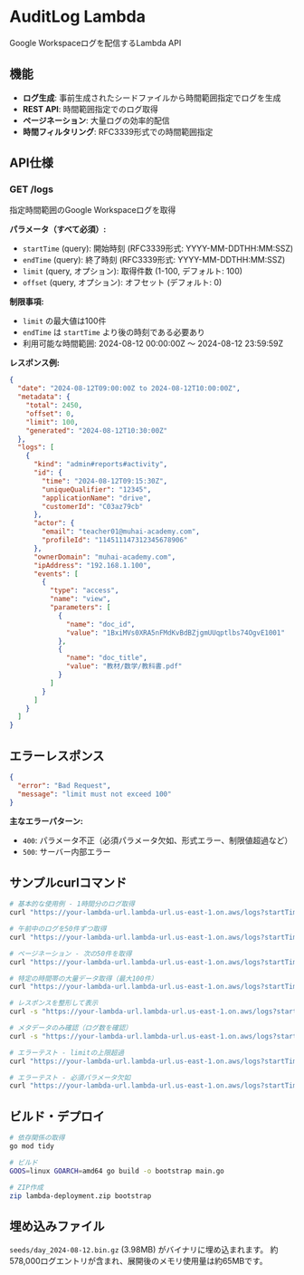 # AuditLog Lambda

Google Workspaceログを配信するLambda API

## 機能

- **ログ生成**: 事前生成されたシードファイルから時間範囲指定でログを生成
- **REST API**: 時間範囲指定でのログ取得
- **ページネーション**: 大量ログの効率的配信
- **時間フィルタリング**: RFC3339形式での時間範囲指定

## API仕様

### GET /logs

指定時間範囲のGoogle Workspaceログを取得

**パラメータ（すべて必須）:**
- `startTime` (query): 開始時刻 (RFC3339形式: YYYY-MM-DDTHH:MM:SSZ)
- `endTime` (query): 終了時刻 (RFC3339形式: YYYY-MM-DDTHH:MM:SSZ)
- `limit` (query, オプション): 取得件数 (1-100, デフォルト: 100)  
- `offset` (query, オプション): オフセット (デフォルト: 0)

**制限事項:**
- `limit` の最大値は100件
- `endTime` は `startTime` より後の時刻である必要あり
- 利用可能な時間範囲: 2024-08-12 00:00:00Z ～ 2024-08-12 23:59:59Z

**レスポンス例:**
```json
{
  "date": "2024-08-12T09:00:00Z to 2024-08-12T10:00:00Z",
  "metadata": {
    "total": 2450,
    "offset": 0,
    "limit": 100,
    "generated": "2024-08-12T10:30:00Z"
  },
  "logs": [
    {
      "kind": "admin#reports#activity",
      "id": {
        "time": "2024-08-12T09:15:30Z",
        "uniqueQualifier": "12345",
        "applicationName": "drive",
        "customerId": "C03az79cb"
      },
      "actor": {
        "email": "teacher01@muhai-academy.com",
        "profileId": "114511147312345678906"
      },
      "ownerDomain": "muhai-academy.com",
      "ipAddress": "192.168.1.100",
      "events": [
        {
          "type": "access",
          "name": "view",
          "parameters": [
            {
              "name": "doc_id",
              "value": "1BxiMVs0XRA5nFMdKvBdBZjgmUUqptlbs74OgvE1001"
            },
            {
              "name": "doc_title", 
              "value": "教材/数学/教科書.pdf"
            }
          ]
        }
      ]
    }
  ]
}
```

## エラーレスポンス

```json
{
  "error": "Bad Request",
  "message": "limit must not exceed 100"
}
```

**主なエラーパターン:**
- `400`: パラメータ不正（必須パラメータ欠如、形式エラー、制限値超過など）
- `500`: サーバー内部エラー

## サンプルcurlコマンド

```bash
# 基本的な使用例 - 1時間分のログ取得
curl "https://your-lambda-url.lambda-url.us-east-1.on.aws/logs?startTime=2024-08-12T09:00:00Z&endTime=2024-08-12T10:00:00Z"

# 午前中のログを50件ずつ取得
curl "https://your-lambda-url.lambda-url.us-east-1.on.aws/logs?startTime=2024-08-12T09:00:00Z&endTime=2024-08-12T12:00:00Z&limit=50"

# ページネーション - 次の50件を取得
curl "https://your-lambda-url.lambda-url.us-east-1.on.aws/logs?startTime=2024-08-12T09:00:00Z&endTime=2024-08-12T12:00:00Z&limit=50&offset=50"

# 特定の時間帯の大量データ取得（最大100件）
curl "https://your-lambda-url.lambda-url.us-east-1.on.aws/logs?startTime=2024-08-12T14:00:00Z&endTime=2024-08-12T15:00:00Z&limit=100"

# レスポンスを整形して表示
curl -s "https://your-lambda-url.lambda-url.us-east-1.on.aws/logs?startTime=2024-08-12T09:00:00Z&endTime=2024-08-12T09:30:00Z&limit=5" | jq '.'

# メタデータのみ確認（ログ数を確認）
curl -s "https://your-lambda-url.lambda-url.us-east-1.on.aws/logs?startTime=2024-08-12T00:00:00Z&endTime=2024-08-12T23:59:59Z&limit=1" | jq '.metadata'

# エラーテスト - limitの上限超過
curl "https://your-lambda-url.lambda-url.us-east-1.on.aws/logs?startTime=2024-08-12T09:00:00Z&endTime=2024-08-12T10:00:00Z&limit=101"

# エラーテスト - 必須パラメータ欠如
curl "https://your-lambda-url.lambda-url.us-east-1.on.aws/logs?startTime=2024-08-12T09:00:00Z"
```

## ビルド・デプロイ

```bash
# 依存関係の取得
go mod tidy

# ビルド
GOOS=linux GOARCH=amd64 go build -o bootstrap main.go

# ZIP作成
zip lambda-deployment.zip bootstrap
```

## 埋め込みファイル

`seeds/day_2024-08-12.bin.gz` (3.98MB) がバイナリに埋め込まれます。
約578,000ログエントリが含まれ、展開後のメモリ使用量は約65MBです。
